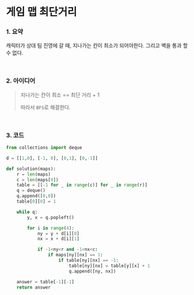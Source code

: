 # 게임 맵 최단거리

### 1. 요약

캐릭터가 상대 팀 진영에 갈 때, 지나가는 칸이 최소가 되어야한다. 그리고 벽을 통과 할 수 없다.

<br/>

### 2. 아이디어

> 지나가는 칸이 최소 == 최단 거리 + 1
>
> 따라서 `BFS`로 해결한다.

<br/>

### 3. 코드

```python
from collections import deque

d = [[1,0], [-1, 0], [0,1], [0,-1]]

def solution(maps):
    r = len(maps)
    c = len(maps[0])
    table = [[-1 for _ in range(c)] for _ in range(r)]
    q = deque()
    q.append([0,0])
    table[0][0] = 1

    while q:
        y, x = q.popleft()

        for i in range(4):
            ny = y + d[i][0]
            nx = x + d[i][1]

            if -1<ny<r and -1<nx<c:
                if maps[ny][nx] == 1:
                    if table[ny][nx] == -1:
                        table[ny][nx] = table[y][x] + 1
                        q.append([ny, nx])

    answer = table[-1][-1]
    return answer
```